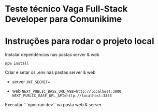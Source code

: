 # Teste técnico Vaga Full-Stack Developer para Comunikime

# Instruções para rodar o projeto local

Instalar dependências nas pastas server & web

`` npm install ``


Criar e setar os .env nas pastas server & web

* server 
`` JWT_SECRET= ``

* web
`` NEXT_PUBLIC_BASE_URL_WEB=http://localhost:3000
NEXT_PUBLIC_BASE_URL_API=http://localhost:3333 ``


Executar ```npm run dev`` na pasta web & server